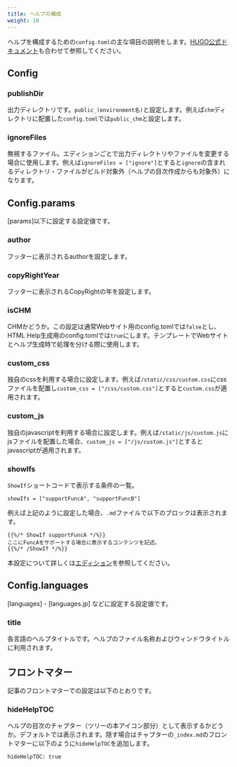 ```yaml
---
title: ヘルプの構成
weight: 10
---
```


ヘルプを構成するための`config.toml`の主な項目の説明をします。[HUGO公式ドキュメント](https://gohugo.io/getting-started/configuration/)も合わせて参照してください。

## Config

### publishDir
出力ディレクトリです。`public_(environment名)`と設定します。例えば`chm`ディレクトリに配置した`config.toml`では`public_chm`と設定します。


### ignoreFiles

無視するファイル。エディションごとで出力ディレクトリやファイルを変更する場合に使用します。例えば`ignoreFiles = ["ignore"]`とすると`ignore`の含まれるディレクトリ・ファイルがビルド対象外（ヘルプの目次作成からも対象外）になります。

## Config.params

\[params\]以下に設定する設定値です。

### author

フッターに表示されるauthorを設定します。

### copyRightYear

フッターに表示されるCopyRightの年を設定します。

### isCHM

CHMかどうか。この設定は通常Webサイト用のconfig.tomlでは`false`とし、HTML Help生成用のconfig.tomlでは`true`にします。テンプレートでWebサイトとヘルプ生成時で処理を分ける際に使用します。

### custom_css

独自のcssを利用する場合に設定します。例えば`/static/css/custom.css`にcssファイルを配置し`custom_css = ["/css/custom.css"]`とすると`custom.css`が適用されます。

### custom_js

独自のjavascriptを利用する場合に設定します。例えば`/static/js/custom.js`にjsファイルを配置した場合、`custom_js = ["/js/custom.js"]`とするとjavascriptが適用されます。

### showIfs

`ShowIf`ショートコードで表示する条件の一覧。

```
showIfs = ["supportFuncA", "supportFuncB"]
```

例えば上記のように設定した場合、`.md`ファイルで以下のブロックは表示されます。

```
{{%/* ShowIf supportFuncA */%}}
ここにFuncAをサポートする場合に表示するコンテンツを記述。
{{%/* /ShowIf */%}}
```

本設定について詳しくは[エディション](./30_Edition.html)を参照してください。

## Config.languages

[languages] - [languages.jp] などに設定する設定値です。

### title

各言語のヘルプタイトルです。ヘルプのファイル名称およびウィンドウタイトルに利用されます。

## フロントマター

記事のフロントマターでの設定は以下のとおりです。

### hideHelpTOC

ヘルプの目次のチャプター（ツリーの本アイコン部分）として表示するかどうか。デフォルトでは表示されます。隠す場合はチャプターの`_index.md`のフロントマターに以下のように`hideHelpTOC`を追加します。

```
hideHelpTOC: true
```